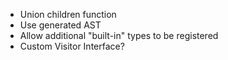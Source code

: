 - Union children function
- Use generated AST
- Allow additional "built-in" types to be registered
- Custom Visitor Interface?
